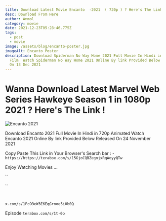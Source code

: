 ```yaml
---
title: Download Latest Movie Encanto  -2021  ( 720p ) ? Here's The Link !
desc: Download From Here
author: Anmol
category: movie
date: 2021-12-23T05:28:46.775Z
tags:
  - post
  - movie
image: /assets/blog/encanto-poster.jpg
imageAlt: Encanto Poster
description: Download Spiderman No Way Home 2021 Full Movie In Hindi in 720p MCU
  Film  Watch Spiderman No Way Home 2021 Online By link Provided Below Released
  On 13 Dec 2021
---
```

# Wanna Download Latest Marvel Web Series Hawkeye Season 1 in 1080p 2021 ? Here's The Link !

![Encanto 2021](/assets/blog/encanto-poster.jpg "Encanto 2021")

Download Encanto 2021 Full Movie In Hindi in 720p Animated Watch Encanto 2021 Online By link Provided Below Released On 24 November 2021

Copy Paste This Link in Your Browser's Search bar : -`https://https://terabox.com/s/15GjoCQBZegnjxRqAoyyQTw`

Enjoy Watching Movies ...

``

``

` `

`x.com/s/1PcO3eW3E6EqGrnoe5i0b0Q`

Episode `terabox.com/s/1t-0o`